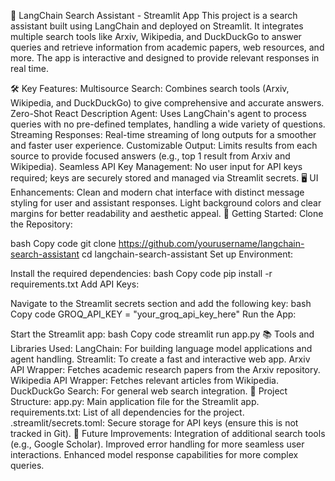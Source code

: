 🔎 LangChain Search Assistant - Streamlit App
This project is a search assistant built using LangChain and deployed on Streamlit. It integrates multiple search tools like Arxiv, Wikipedia, and DuckDuckGo to answer queries and retrieve information from academic papers, web resources, and more. The app is interactive and designed to provide relevant responses in real time.

🛠 Key Features:
Multisource Search: Combines search tools (Arxiv, Wikipedia, and DuckDuckGo) to give comprehensive and accurate answers.
Zero-Shot React Description Agent: Uses LangChain's agent to process queries with no pre-defined templates, handling a wide variety of questions.
Streaming Responses: Real-time streaming of long outputs for a smoother and faster user experience.
Customizable Output: Limits results from each source to provide focused answers (e.g., top 1 result from Arxiv and Wikipedia).
Seamless API Key Management: No user input for API keys required; keys are securely stored and managed via Streamlit secrets.
🖥️ UI Enhancements:
Clean and modern chat interface with distinct message styling for user and assistant responses.
Light background colors and clear margins for better readability and aesthetic appeal.
🚀 Getting Started:
Clone the Repository:

bash
Copy code
git clone https://github.com/yourusername/langchain-search-assistant
cd langchain-search-assistant
Set up Environment:

Install the required dependencies:
bash
Copy code
pip install -r requirements.txt
Add API Keys:

Navigate to the Streamlit secrets section and add the following key:
bash
Copy code
GROQ_API_KEY = "your_groq_api_key_here"
Run the App:

Start the Streamlit app:
bash
Copy code
streamlit run app.py
📚 Tools and Libraries Used:
LangChain: For building language model applications and agent handling.
Streamlit: To create a fast and interactive web app.
Arxiv API Wrapper: Fetches academic research papers from the Arxiv repository.
Wikipedia API Wrapper: Fetches relevant articles from Wikipedia.
DuckDuckGo Search: For general web search integration.
📑 Project Structure:
app.py: Main application file for the Streamlit app.
requirements.txt: List of all dependencies for the project.
.streamlit/secrets.toml: Secure storage for API keys (ensure this is not tracked in Git).
🌱 Future Improvements:
Integration of additional search tools (e.g., Google Scholar).
Improved error handling for more seamless user interactions.
Enhanced model response capabilities for more complex queries.
